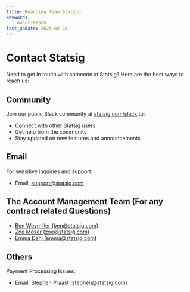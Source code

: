 ```yaml
---
title: Reaching Team Statsig
keywords:
  - owner:brock
last_update: 2025-02-20
---
```


# Contact Statsig

Need to get in touch with someone at Statsig? Here are the best ways to reach us:

## Community

Join our public Slack community at [statsig.com/slack](https://statsig.com/slack) to:
- Connect with other Statsig users
- Get help from the community
- Stay updated on new features and announcements

## Email

For sensitive inquiries and support:
- Email: [support@statsig.com](mailto:support@statsig.com)

## The Account Management Team (For any contract related Questions)
- [Ben Weymiller (ben@statsig.com)](mailto:ben@statsig.com)
- [Zoe Moser (zoe@statsig.com)](mailto:zoe@statsig.com)
- [Emma Dahl (emma@statsig.com)](mailto:emma@statsig.com)

## Others
Payment Processing Issues:
- Email: [Stephen Praast (stephen@statsig.com)](mailto:stephen@statsig.com)